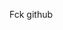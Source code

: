 Fck github

<!---
Kerstoheizche/Kerstoheizche is a ✨ special ✨ repository because its `README.md` (this file) appears on your GitHub profile.
You can click the Preview link to take a look at your changes.
--->
